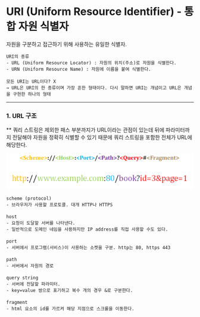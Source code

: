 # URI (Uniform Resource Identifier) - 통합 자원 식별자
자원을 구분하고 접근하기 위해 사용하는 유일한 식별자.
````
URI의 종류
- URL (Uniform Resource Locator) : 자원의 위치(주소)로 자원을 식별한다.
- URN (Uniform Resource Name) : 자원에 이름을 붙여 식별한다.

모든 URI는 URL이다? X
→ URL은 URI의 한 종류이며 가장 흔한 형태이다. 다시 말하면 URI는 개념이고 URL은 개념을 구현한 하나의 형태
````
---

### 1. URL 구조
** 쿼리 스트링은 제외한 패스 부분까지가 URL이라는 관점이 있는데 뒤에 파라미터까지 전달해야 자원을 정확히 식별할 수 있기 때문에 쿼리 스트링을 포함한 전체가 URL에 해당한다.

![URL](/image/url.png)

````
scheme (protocol)
- 브라우저가 사용할 프로토콜. 대개 HTTP나 HTTPS

host
- 요청이 도달할 서버를 나타낸다. 
- 일반적으로 도메인 네임을 사용하지만 IP address를 직접 사용할 수도 있다.

port
- 서버에서 프로그램(서비스)이 사용하는 소켓을 구분. http는 80, https 443

path
- 서버에서 자원의 경로

query string
- 서버에 전달할 파라미터. 
- key=value 쌍으로 표기하고 복수 개의 경우 &로 구분한다.

fragment
- html 요소의 id를 가르켜 해당 지점으로 스크롤을 이동한다.
````
